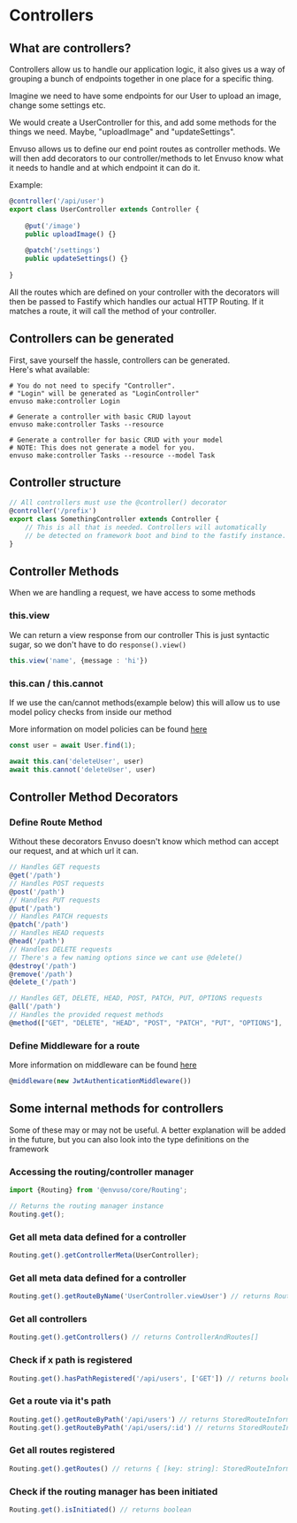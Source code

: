 # Controllers

## What are controllers?

Controllers allow us to handle our application logic, it also gives us a way of grouping a bunch of endpoints together in one place for a specific thing.

Imagine we need to have some endpoints for our User to upload an image, change some settings etc.

We would create a UserController for this, and add some methods for the things we need.
Maybe, "uploadImage" and "updateSettings".

Envuso allows us to define our end point routes as controller methods. We will then add decorators
to our controller/methods to let Envuso know what it needs to handle and at which endpoint it can do it.

Example: 
```typescript
@controller('/api/user')
export class UserController extends Controller {
    
	@put('/image')
	public uploadImage() {}
	
    @patch('/settings')
    public updateSettings() {}
	
}
```

All the routes which are defined on your controller with the decorators will then be passed to Fastify which handles our actual HTTP Routing. If it matches a route, it will call the method of your controller.


## Controllers can be generated

First, save yourself the hassle, controllers can be generated.  
Here's what available:

```shell
# You do not need to specify "Controller".
# "Login" will be generated as "LoginController"
envuso make:controller Login

# Generate a controller with basic CRUD layout
envuso make:controller Tasks --resource

# Generate a controller for basic CRUD with your model
# NOTE: This does not generate a model for you.
envuso make:controller Tasks --resource --model Task
```

## Controller structure

```typescript
// All controllers must use the @controller() decorator
@controller('/prefix')
export class SomethingController extends Controller {
    // This is all that is needed. Controllers will automatically
    // be detected on framework boot and bind to the fastify instance.
}
```

## Controller Methods

When we are handling a request, we have access to some methods

### this.view

We can return a view response from our controller This is just syntactic sugar, so we don't have to do ```response().view()```

```typescript
this.view('name', {message : 'hi'})
```

### this.can / this.cannot

If we use the can/cannot methods(example below) this will allow us to use model policy checks from inside our method

More information on model policies can be found [here](/2.0/authentication/policies)

```typescript
const user = await User.find(1);

await this.can('deleteUser', user)
await this.cannot('deleteUser', user)
```

## Controller Method Decorators

### Define Route Method
Without these decorators Envuso doesn't know which method can accept our request, and at which url it can.

```typescript
// Handles GET requests
@get('/path')
// Handles POST requests
@post('/path')
// Handles PUT requests
@put('/path')
// Handles PATCH requests
@patch('/path')
// Handles HEAD requests
@head('/path')
// Handles DELETE requests
// There's a few naming options since we cant use @delete()
@destroy('/path')
@remove('/path')
@delete_('/path')

// Handles GET, DELETE, HEAD, POST, PATCH, PUT, OPTIONS requests
@all('/path')
// Handles the provided request methods
@method(["GET", "DELETE", "HEAD", "POST", "PATCH", "PUT", "OPTIONS"], '/path')
```

### Define Middleware for a route
More information on middleware can be found [here](/2.0/http/middleware)

```typescript
@middleware(new JwtAuthenticationMiddleware())
```


## Some internal methods for controllers

Some of these may or may not be useful. 
A better explanation will be added in the future, but you can also look into the type definitions on the framework

### Accessing the routing/controller manager
```typescript
import {Routing} from '@envuso/core/Routing';

// Returns the routing manager instance
Routing.get();
```

### Get all meta data defined for a controller

```typescript
Routing.get().getControllerMeta(UserController);
```

### Get all meta data defined for a controller

```typescript
Routing.get().getRouteByName('UserController.viewUser') // returns RouteContract 
```

### Get all controllers

```typescript
Routing.get().getControllers() // returns ControllerAndRoutes[] 
```

### Check if x path is registered

```typescript
Routing.get().hasPathRegistered('/api/users', ['GET']) // returns boolean 
```

### Get a route via it's path

```typescript
Routing.get().getRouteByPath('/api/users') // returns StoredRouteInformation|null 
Routing.get().getRouteByPath('/api/users/:id') // returns StoredRouteInformation|null 
```

### Get all routes registered

```typescript
Routing.get().getRoutes() // returns { [key: string]: StoredRouteInformation }
```

### Check if the routing manager has been initiated

```typescript
Routing.get().isInitiated() // returns boolean
```
